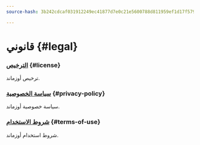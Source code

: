 ```yaml
---
source-hash: 3b242cdcaf031912249ec41877d7e0c21e5600788d811959ef1d17f5793843fe

---
```

# قانوني {#legal}

### [الترخيص](./license.md) {#license}

ترخيص أوزماند.

### [سياسة الخصوصية](./privacy-policy.md) {#privacy-policy}

سياسة خصوصية أوزماند.

### [شروط الاستخدام](./terms-of-use.md) {#terms-of-use}

شروط استخدام أوزماند.